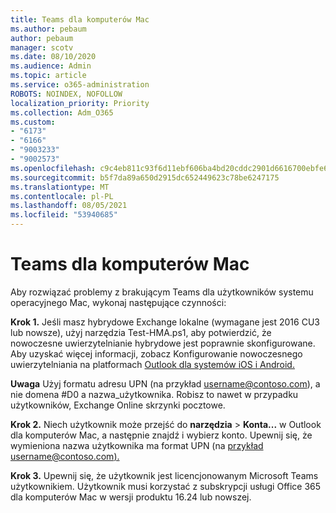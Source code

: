 ```yaml
---
title: Teams dla komputerów Mac
ms.author: pebaum
author: pebaum
manager: scotv
ms.date: 08/10/2020
ms.audience: Admin
ms.topic: article
ms.service: o365-administration
ROBOTS: NOINDEX, NOFOLLOW
localization_priority: Priority
ms.collection: Adm_O365
ms.custom:
- "6173"
- "6166"
- "9003233"
- "9002573"
ms.openlocfilehash: c9c4eb811c93f6d11ebf606ba4bd20cddc2901d6616700ebfe6ef597dd8dc006
ms.sourcegitcommit: b5f7da89a650d2915dc652449623c78be6247175
ms.translationtype: MT
ms.contentlocale: pl-PL
ms.lasthandoff: 08/05/2021
ms.locfileid: "53940685"
---
```

# <a name="teams-add-in-for-mac"></a>Teams dla komputerów Mac

Aby rozwiązać problemy z brakującym Teams dla użytkowników systemu operacyjnego Mac, wykonaj następujące czynności:

**Krok 1.** Jeśli masz hybrydowe Exchange lokalne (wymagane jest 2016 CU3 lub nowsze), użyj narzędzia Test-HMA.ps1, aby potwierdzić, że nowoczesne uwierzytelnianie hybrydowe jest poprawnie skonfigurowane. Aby uzyskać więcej informacji, zobacz Konfigurowanie nowoczesnego uwierzytelniania na platformach [Outlook dla systemów iOS i Android.](https://aka.ms/TestHMAEAS)  

**Uwaga** Użyj formatu adresu UPN (na przykład [username@contoso.com](mailto:username@contoso.com)), a nie domena #D0 a nazwa_użytkownika. Robisz to nawet w przypadku użytkowników, Exchange Online skrzynki pocztowe.

**Krok 2.** Niech użytkownik może przejść do **narzędzia**  >  **Konta...** w Outlook dla komputerów Mac, a następnie znajdź i wybierz konto. Upewnij się, że wymieniona nazwa użytkownika ma format UPN (na [przykład username@contoso.com).](mailto:username@contoso.com)

**Krok 3.** Upewnij się, że użytkownik jest licencjonowanym Microsoft Teams użytkownikiem. Użytkownik musi korzystać z subskrypcji usługi Office 365 dla komputerów Mac w wersji produktu 16.24 lub nowszej.